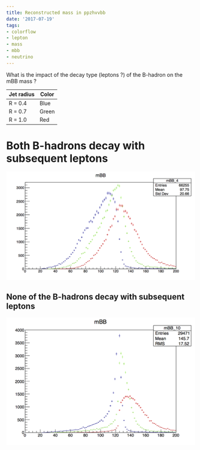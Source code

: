 ```yaml
---
title: Reconstructed mass in ppzhvvbb
date: '2017-07-19'
tags:
- colorflow
- lepton
- mass
- mbb
- neutrino
---
```

What is the impact of the decay type (leptons ?) of the B-hadron on the mBB mass ?

| Jet radius | Color |
| ---------- | ----- |
| R = 0.4    | Blue  |
| R = 0.7    | Green |
| R = 1.0    | Red   | 

# Both B-hadrons decay with subsequent leptons
![mBB_allLep_ppzhvvbb.png](/images/q/mBB_allLep_ppzhvvbb.png)

## None of the B-hadrons decay with subsequent leptons
![mBB_allHad_ppzhvvbb.png](/images/q/mBB_allHad_ppzhvvbb.png)

